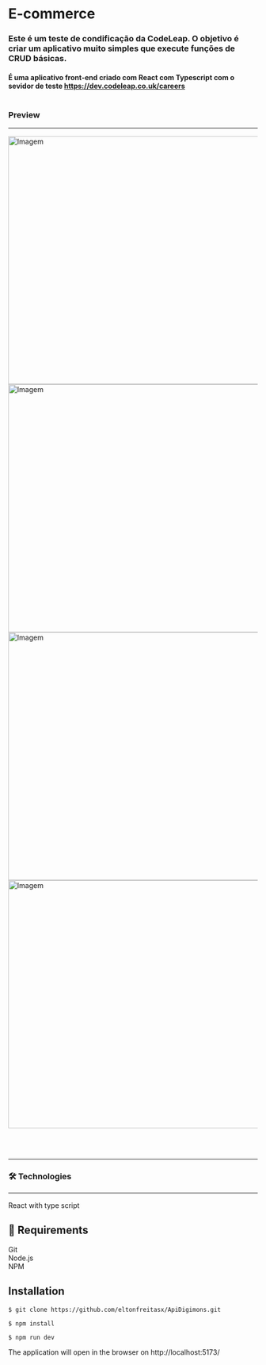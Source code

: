# E-commerce

### Este é um teste de condificação da CodeLeap. O objetivo é criar um aplicativo muito simples que execute funções de CRUD básicas. <br/>
#### É uma aplicativo front-end criado com React com Typescript com o sevidor de teste https://dev.codeleap.co.uk/careers<br/><br/>

### Preview <br/><hr/>

<img src="https://github.com/eltonfreitasx/eltonfreitasx/assets/76684471/41c24a18-f3fa-4a1a-bb73-5d06d164560f" alt="Imagem" width="1000" height="500">
<img src="https://github.com/eltonfreitasx/eltonfreitasx/assets/76684471/d0c6471c-5d49-4ccf-9e0f-73de0edf43a7" alt="Imagem" width="1000" height="500">
<img src="https://github.com/eltonfreitasx/eltonfreitasx/assets/76684471/93e7baac-2a98-4eeb-a1eb-826a0a9da01c" alt="Imagem" width="1000" height="500">
<img src="https://github.com/eltonfreitasx/eltonfreitasx/assets/76684471/8f04897f-2383-4027-9580-dfea1ec78449" alt="Imagem" width="1000" height="500">

<br/> <br/>
<hr/>

### 🛠️ Technologies <hr/>

React with type script<br/>

## 🧲 Requirements 
Git<br/>
Node.js <br/>
NPM

## Installation

```
$ git clone https://github.com/eltonfreitasx/ApiDigimons.git

$ npm install

$ npm run dev
```

The application will open in the browser on http://localhost:5173/

